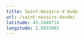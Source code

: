 ```yaml
---
title: Saint-Nazaire-d'Aude
url: /saint-nazaire-daude/
latitude: 43.2440714
longitude: 2.8933962
---
```

